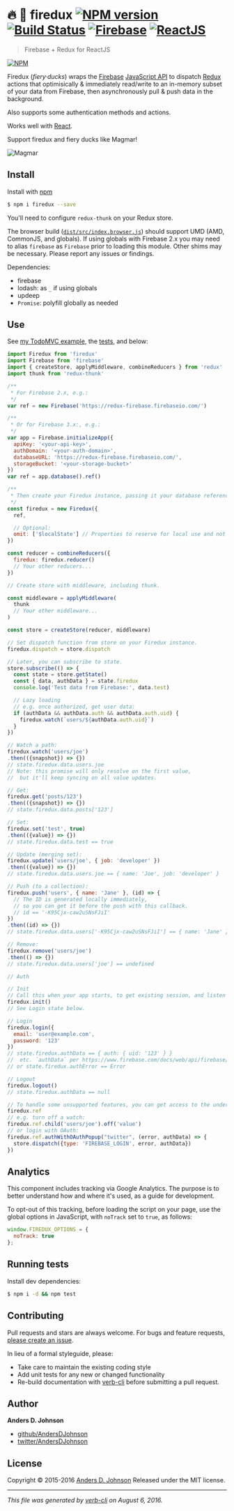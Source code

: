 # :fire: :hatching_chick: firedux [![NPM version](https://badge.fury.io/js/firedux.svg)](http://badge.fury.io/js/firedux)  [![Build Status](https://travis-ci.org/AndersDJohnson/firedux.svg)](https://travis-ci.org/AndersDJohnson/firedux)  [![Firebase](https://raw.githubusercontent.com/firebase/firebase-chrome-extension/master/icons/icon48.png)](https://www.firebase.com) [![ReactJS](https://raw.githubusercontent.com/facebook/react/master/docs/img/logo_small.png)](https://facebook.github.io/react)

> Firebase + Redux for ReactJS

[![NPM](https://nodei.co/npm/firedux.png)](https://nodei.co/npm/firedux/)

Firedux (_fiery·ducks_) wraps the [Firebase](https://www.firebase.com/) [JavaScript API](https://www.firebase.com/docs/web/api/)
to dispatch [Redux](http://redux.js.org/) actions
that optimisically & immediately read/write to an in-memory
subset of your data from Firebase,
then asynchronously pull & push data in the background.

Also supports some authentication methods and actions.

Works well with [React](https://facebook.github.io/react/).

Support firedux and fiery ducks like Magmar!

![Magmar](docs/magmar.gif)

## Install

Install with [npm](https://www.npmjs.com/)

```sh
$ npm i firedux --save
```

You'll need to configure `redux-thunk` on your Redux store.

The browser build ([`dist/src/index.browser.js`](dist/src/index.browser.js)) should support UMD (AMD, CommonJS, and globals). If using globals with Firebase 2.x you may need to alias `firebase` as `Firebase` prior to loading this module. Other shims may be necessary. Please report any issues or findings.

Dependencies:
* firebase
* lodash: as `_` if using globals
* updeep
* `Promise`: polyfill globally as needed

## Use

See [my TodoMVC example](https://github.com/AndersDJohnson/firedux-todomvc), the [tests](test/index.js), and below:

```js
import Firedux from 'firedux'
import Firebase from 'firebase'
import { createStore, applyMiddleware, combineReducers } from 'redux'
import thunk from 'redux-thunk'

/**
 * For Firebase 2.x, e.g.:
 */
var ref = new Firebase('https://redux-firebase.firebaseio.com/')

/**
 * Or for Firebase 3.x:, e.g.:
 */
var app = Firebase.initializeApp({
  apiKey: '<your-api-key>',
  authDomain: '<your-auth-domain>',
  databaseURL: 'https://redux-firebase.firebaseio.com/',
  storageBucket: '<your-storage-bucket>'
})
var ref = app.database().ref()

/**
 * Then create your Firedux instance, passing it your database reference as `ref`.
 */
const firedux = new Firedux({
  ref,

  // Optional:
  omit: ['$localState'] // Properties to reserve for local use and not sync with Firebase.
})

const reducer = combineReducers({
  firedux: firedux.reducer()
  // Your other reducers...
})

// Create store with middleware, including thunk.

const middleware = applyMiddleware(
  thunk
  // Your other middleware...
)

const store = createStore(reducer, middleware)

// Set dispatch function from store on your Firedux instance.
firedux.dispatch = store.dispatch

// Later, you can subscribe to state.
store.subscribe(() => {
  const state = store.getState()
  const { data, authData } = state.firedux
  console.log('Test data from Firebase:', data.test)

  // Lazy loading
  // e.g. once authorized, get user data:
  if (authData && authData.auth && authData.auth.uid) {
    firedux.watch(`users/${authData.auth.uid}`)
  }
})

// Watch a path:
firedux.watch('users/joe')
.then(({snapshot}) => {})
// state.firedux.data.users.joe
// Note: this promise will only resolve on the first value,
//  but it'll keep syncing on all value updates.

// Get:
firedux.get('posts/123')
.then(({snapshot}) => {})
// state.firedux.data.posts['123']

// Set:
firedux.set('test', true)
.then(({value}) => {})
// state.firedux.data.test == true

// Update (merging set):
firedux.update('users/joe', { job: 'developer' })
.then(({value}) => {})
// state.firedux.data.users.joe == { name: 'Joe', job: 'developer' }

// Push (to a collection):
firedux.push('users', { name: 'Jane' }, (id) => {
  // The ID is generated locally immediately,
  // so you can get it before the push with this callback.
  // id == '-K95Cjx-caw2uSNsFJiI'
})
.then((id) => {})
// state.firedux.data.users['-K95Cjx-caw2uSNsFJiI'] == { name: 'Jane' }

// Remove:
firedux.remove('users/joe')
.then(() => {})
// state.firedux.data.users['joe'] == undefined

// Auth

// Init
// Call this when your app starts, to get existing session, and listen for auth changes.
firedux.init()
// See Login state below.

// Login
firedux.login({
  email: 'user@example.com',
  password: '123'
})
// state.firedux.authData == { auth: { uid: '123' } }
//  etc. `authData` per https://www.firebase.com/docs/web/api/firebase/authwithcustomtoken.html
// or state.firedux.authError == Error

// Logout
firedux.logout()
// state.firedux.authData == null

// To handle some unsupported features, you can get access to the underlying Firebase instance via:
firedux.ref
// e.g. turn off a watch:
firedux.ref.child('users/joe').off('value')
// or login with OAuth:
firedux.ref.authWithOAuthPopup("twitter", (error, authData) => {
  store.dispatch({type: 'FIREBASE_LOGIN', error, authData})
})
```

## Analytics

This component includes tracking via Google Analytics.
The purpose is to better understand how and where it's used, as a guide for development.

To opt-out of this tracking, before loading the script on your page,
use the global options in JavaScript, with `noTrack` set to `true`, as follows:

```js
window.FIREDUX_OPTIONS = {
  noTrack: true
};
```

## Running tests

Install dev dependencies:

```sh
$ npm i -d && npm test
```

## Contributing

Pull requests and stars are always welcome. For bugs and feature requests, [please create an issue](https://github.com/AndersDJohnson/firedux/issues/new).

In lieu of a formal styleguide, please:

* Take care to maintain the existing coding style
* Add unit tests for any new or changed functionality
* Re-build documentation with [verb-cli](https://github.com/assemble/verb-cli) before submitting a pull request.

## Author

**Anders D. Johnson**

+ [github/AndersDJohnson](https://github.com/AndersDJohnson)
+ [twitter/AndersDJohnson](http://twitter.com/AndersDJohnson)

## License

Copyright © 2015-2016 [Anders D. Johnson](https://github.com/AndersDJohnson)
Released under the MIT license.

***

_This file was generated by [verb-cli](https://github.com/assemble/verb-cli) on August 6, 2016._
